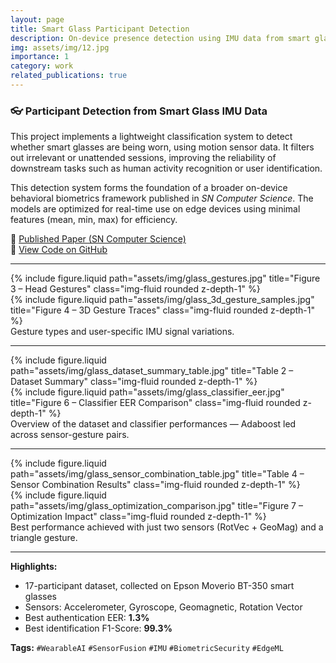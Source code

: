 ```yaml
---
layout: page
title: Smart Glass Participant Detection
description: On-device presence detection using IMU data from smart glasses
img: assets/img/12.jpg
importance: 1
category: work
related_publications: true
---
```


### 👓 Participant Detection from Smart Glass IMU Data

This project implements a lightweight classification system to detect whether smart glasses are being worn, using motion sensor data. It filters out irrelevant or unattended sessions, improving the reliability of downstream tasks such as human activity recognition or user identification.

This detection system forms the foundation of a broader on-device behavioral biometrics framework published in *SN Computer Science*. The models are optimized for real-time use on edge devices using minimal features (mean, min, max) for efficiency.

📄 [Published Paper (SN Computer Science)](https://doi.org/10.1007/s42979-023-02202-4)  
📁 [View Code on GitHub](https://github.com/sumeyye-agac/glass-data-participant-detection)

---

<div class="row">
  <div class="col-sm-6 mt-3 mt-md-0">
    {% include figure.liquid path="assets/img/glass_gestures.jpg" title="Figure 3 – Head Gestures" class="img-fluid rounded z-depth-1" %}
  </div>
  <div class="col-sm-6 mt-3 mt-md-0">
    {% include figure.liquid path="assets/img/glass_3d_gesture_samples.jpg" title="Figure 4 – 3D Gesture Traces" class="img-fluid rounded z-depth-1" %}
  </div>
</div>
<div class="caption">
  Gesture types and user-specific IMU signal variations.
</div>

---

<div class="row">
  <div class="col-sm-6 mt-3 mt-md-0">
    {% include figure.liquid path="assets/img/glass_dataset_summary_table.jpg" title="Table 2 – Dataset Summary" class="img-fluid rounded z-depth-1" %}
  </div>
  <div class="col-sm-6 mt-3 mt-md-0">
    {% include figure.liquid path="assets/img/glass_classifier_eer.jpg" title="Figure 6 – Classifier EER Comparison" class="img-fluid rounded z-depth-1" %}
  </div>
</div>
<div class="caption">
  Overview of the dataset and classifier performances — Adaboost led across sensor-gesture pairs.
</div>

---

<div class="row">
  <div class="col-sm-6 mt-3 mt-md-0">
    {% include figure.liquid path="assets/img/glass_sensor_combination_table.jpg" title="Table 4 – Sensor Combination Results" class="img-fluid rounded z-depth-1" %}
  </div>
  <div class="col-sm-6 mt-3 mt-md-0">
    {% include figure.liquid path="assets/img/glass_optimization_comparison.jpg" title="Figure 7 – Optimization Impact" class="img-fluid rounded z-depth-1" %}
  </div>
</div>
<div class="caption">
  Best performance achieved with just two sensors (RotVec + GeoMag) and a triangle gesture.
</div>

---

**Highlights:**
- 17-participant dataset, collected on Epson Moverio BT-350 smart glasses  
- Sensors: Accelerometer, Gyroscope, Geomagnetic, Rotation Vector  
- Best authentication EER: **1.3%**  
- Best identification F1-Score: **99.3%**

**Tags:** `#WearableAI` `#SensorFusion` `#IMU` `#BiometricSecurity` `#EdgeML`
